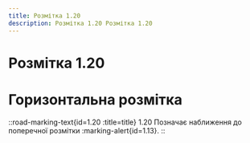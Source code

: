 ```yaml
---
title: Розмітка 1.20
description: Розмітка 1.20 Розмітка 1.20
---
```

# Розмітка 1.20
# Горизонтальна розмітка
::road-marking-text{id=1.20 :title=title}
1.20  Позначає наближення до поперечної розмітки :marking-alert{id=1.13}.
::